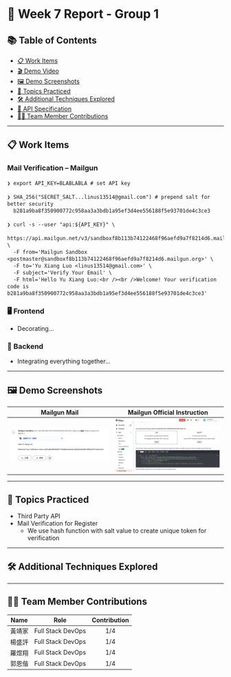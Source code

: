 # 🚀 Week 7 Report - Group 1

## 📚 Table of Contents

- [📋 Work Items](#-work-items)
- [🎬 Demo Video](#-demo-video)
- [🖼️ Demo Screenshots](#-demo-screenshots)
- [🎯 Topics Practiced](#-topics-practiced)
- [🛠️ Additional Techniques Explored](#️-additional-techniques-explored)
- [🔌 API Specification](#-api-specification)
- [👨‍💻 Team Member Contributions](#-team-member-contributions)

---

## 📋 Work Items


### Mail Verification – Mailgun
```shell
❯ export API_KEY=BLABLABLA # set API key

❯ SHA_256("SECRET_SALT...linus13514@gmail.com") # prepend salt for better security
  b281a9ba8f350900772c958aa3a3bdb1a95ef3d4ee556188f5e93701de4c3ce3

❯ curl -s --user "api:${API_KEY}" \
  https://api.mailgun.net/v3/sandboxf8b113b74122468f96aefd9a7f8214d6.mailgun.org/messages \
  -F from='Mailgun Sandbox <postmaster@sandboxf8b113b74122468f96aefd9a7f8214d6.mailgun.org>' \
  -F to='Yu Xiang Luo <linus13514@gmail.com>' \
  -F subject='Verify Your Email' \
  -F html='Hello Yu Xiang Luo:<br /><br />Welcome! Your verification code is b281a9ba8f350900772c958aa3a3bdb1a95ef3d4ee556188f5e93701de4c3ce3'
```

### 🖥️ Frontend

- Decorating...

### 🔧 Backend

- Integrating everything together...

---

## 🖼️ Demo Screenshots

|       Mailgun Mail       | Mailgun Official Instruction | 
|:------------------------:|:----------------------------:|
| ![demo4](demo/demo1.png) |   ![demo6](demo/demo2.png)   |

---

## 🎯 Topics Practiced

- Third Party API
- Mail Verification for Register
  - We use hash function with salt value to create unique token for verification

---

## 🛠️ Additional Techniques Explored


---

## 👨‍💻 Team Member Contributions

| Name  | Role              | Contribution |
|-------|-------------------|:------------:|
| 黃靖家 | Full Stack DevOps |     1/4      |
| 楊盛評 | Full Stack DevOps |     1/4      |
| 羅煜翔 | Full Stack DevOps |     1/4      |
| 郭恩偕 | Full Stack DevOps |     1/4      |

